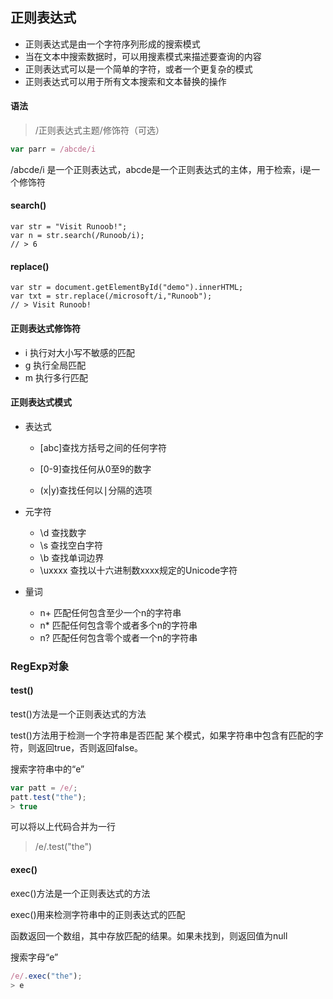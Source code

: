 ## 正则表达式

* 正则表达式是由一个字符序列形成的搜索模式
* 当在文本中搜索数据时，可以用搜素模式来描述要查询的内容
* 正则表达式可以是一个简单的字符，或者一个更复杂的模式
* 正则表达式可以用于所有文本搜索和文本替换的操作

#### 语法

> /正则表达式主题/修饰符（可选）

~~~ js
var parr = /abcde/i
~~~

/abcde/i 是一个正则表达式，abcde是一个正则表达式的主体，用于检索，i是一个修饰符

#### search()

~~~ JS
var str = "Visit Runoob!"; 
var n = str.search(/Runoob/i);
// > 6
~~~

#### replace()

~~~ jS
var str = document.getElementById("demo").innerHTML; 
var txt = str.replace(/microsoft/i,"Runoob");
// > Visit Runoob!
~~~

#### 正则表达式修饰符

* i  执行对大小写不敏感的匹配
* g 执行全局匹配
* m 执行多行匹配

#### 正则表达式模式

* 表达式

	* [abc]查找方括号之间的任何字符

	* [0-9]查找任何从0至9的数字

	* (x|y)查找任何以<kbd>|</kbd>分隔的选项

* 元字符

	* \d 查找数字
	* \s 查找空白字符
	* \b 查找单词边界
	* \uxxxx 查找以十六进制数xxxx规定的Unicode字符

* 量词

	* n+ 匹配任何包含至少一个n的字符串
	* n* 匹配任何包含零个或者多个n的字符串
	* n? 匹配任何包含零个或者一个n的字符串

### RegExp对象

#### test()

test()方法是一个正则表达式的方法

test()方法用于检测一个字符串是否匹配 某个模式，如果字符串中包含有匹配的字符，则返回true，否则返回false。

搜索字符串中的“e”

~~~ js
var patt = /e/;
patt.test("the");
> true
~~~

可以将以上代码合并为一行

> /e/.test("the")

#### exec()

exec()方法是一个正则表达式的方法

exec()用来检测字符串中的正则表达式的匹配

函数返回一个数组，其中存放匹配的结果。如果未找到，则返回值为null

搜索字母“e”

~~~ js
/e/.exec("the");
> e
~~~

